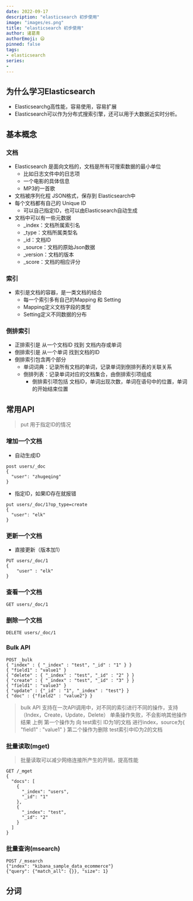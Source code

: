 ```yaml
---
date: 2022-09-17
description: "elasticsearch 初步使用"
image: "images/es.png"
title: "elasticsearch 初步使用"
author: 诸葛青
authorEmoji: 😃
pinned: false
tags:
- elasticsearch
series:
- 
---
```



## 为什么学习Elasticsearch
* Elasticsearchg高性能，容易使用，容易扩展
* Elasticsearch可以作为分布式搜索引擎，还可以用于大数据近实时分析。

## 基本概念

### 文档
* Elasticsearch 是面向文档的，文档是所有可搜索数据的最小单位
    * 比如日志文件中的日志项
    * 一个电影的具体信息
    * MP3的一首歌
* 文档被序列化程 JSON格式，保存到 Elasticsearch中
* 每个文档都有自己的 Unique ID
    * 可以自己指定ID，也可以由Elasticsearch自动生成
* 文档中可以有一些元数据
    * _index：文档所属索引名
    * _type：文档所属类型名
    * _id：文档ID
    * _source：文档的原始Json数据
    * _version：文档的版本
    * _score：文档的相应评分

### 索引
* 索引是文档的容器，是一类文档的结合
    * 每一个索引多有自己的Mapping 和 Setting
    * Mapping定义文档字段的类型
    * Setting定义不同数据的分布

### 倒排索引
* 正排索引是 从一个文档ID 找到 文档内存或单词
* 倒排索引是 从一个单词 找到文档的ID
* 倒排索引包含两个部分
    * 单词词典：记录所有文档的单词，记录单词到倒排列表的关联关系
    * 倒排列表：记录单词对应的文档集合，由倒排索引项组成
        * 倒排索引项包括 文档ID，单词出现次数，单词在语句中的位置，单词的开始结束位置


## 常用API
> put 用于指定ID的情况
### 增加一个文档

* 自动生成ID    
```shell 
post users/_doc
{
  "user": "zhugeqing"
}
```

* 指定ID，如果ID存在就报错
```shell 
put users/_doc/1?op_type=create
{
  "user": "elk"
}
```

### 更新一个文档
* 直接更新（版本加1）
```shell 
PUT users/_doc/1
{
	"user" : "elk"
}
```

### 查看一个文档
```shell
GET users/_doc/1
```

### 删除一个文档
```shell
DELETE users/_doc/1
```

### Bulk API
```shell
POST _bulk
{ "index" : { "_index" : "test", "_id" : "1" } }
{ "field1" : "value1" }
{ "delete" : { "_index" : "test", "_id" : "2" } }
{ "create" : { "_index" : "test", "_id" : "3" } }
{ "field1" : "value3" }
{ "update" : {"_id" : "1", "_index" : "test"} }
{ "doc" : {"field2" : "value2"} }
```
> bulk API 支持在一次API调用中，对不同的索引进行不同的操作，支持（Index，Create，Update，Delete）
> 单条操作失败，不会影响其他操作结果
> 上例 第一个操作为 向 test索引 ID为1的文档 进行index，source为{ "field1" : "value1" }
> 第二个操作为删除 test索引中ID为2的文档

### 批量读取(mget)
> 批量读取可以减少网络连接所产生的开销，提高性能

```shell
GET /_mget
{
  "docs": [
    {
      "_index": "users",
      "_id": "1"
    },
    {
      "_index": "test",
      "_id": "2"
    }
  ]
}
```

### 批量查询(msearch)
```shell
POST /_msearch
{"index": "kibana_sample_data_ecommerce"}
{"query": {"match_all": {}}, "size": 1}
```


## 分词



